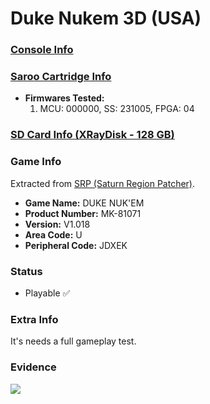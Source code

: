 # Duke Nukem 3D (USA)

### [Console Info](../../../../../Info/Consoles/VA13/README.md)

### [Saroo Cartridge Info](../../../../../Info/Cartridges/RetroGameParadiseStore/1.32F/README.md)

- <b>Firmwares Tested:</b>
  1. MCU: 000000, SS: 231005, FPGA: 04

### [SD Card Info (XRayDisk - 128 GB)](../../../../../Info/SdCards/XRayDisk/128GB/fat32/README.md)

### Game Info

Extracted from [SRP (Saturn Region Patcher)](https://segaxtreme.net/resources/saturn-region-patcher.81/download).

- <b>Game Name:</b> DUKE NUK'EM
- <b>Product Number:</b> MK-81071
- <b>Version:</b> V1.018
- <b>Area Code:</b> U
- <b>Peripheral Code:</b> JDXEK

### Status

- Playable :white_check_mark:

### Extra Info

It's needs a full gameplay test.

### Evidence

[![](https://img.youtube.com/vi/mxY5-EnT8E4/0.jpg)](https://www.youtube.com/watch?v=mxY5-EnT8E4)
